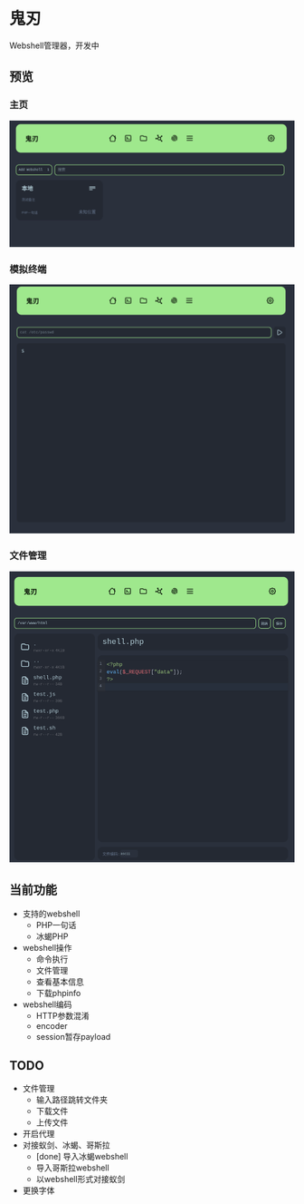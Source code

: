 # 鬼刃

Webshell管理器，开发中

## 预览

### 主页

![preview](assets/preview-homepage.png)

### 模拟终端

![preview](assets/preview-terminal.png)

### 文件管理

![preview](assets/preview-files.png)

## 当前功能

- 支持的webshell
  - PHP一句话
  - 冰蝎PHP
- webshell操作
  - 命令执行
  - 文件管理
  - 查看基本信息
  - 下载phpinfo
- webshell编码
  - HTTP参数混淆
  - encoder
  - session暂存payload

## TODO

- 文件管理
  - 输入路径跳转文件夹
  - 下载文件
  - 上传文件
- 开启代理
- 对接蚁剑、冰蝎、哥斯拉
  - [done] 导入冰蝎webshell
  - 导入哥斯拉webshell
  - 以webshell形式对接蚁剑
- 更换字体
